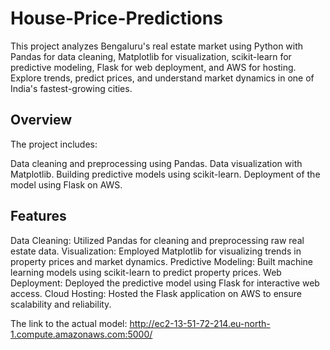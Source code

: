 ﻿# House-Price-Predictions
This project analyzes Bengaluru's real estate market using Python with Pandas for data cleaning, Matplotlib for visualization, scikit-learn for predictive modeling, Flask for web deployment, and AWS for hosting. Explore trends, predict prices, and understand market dynamics in one of India's fastest-growing cities.

## Overview

The project includes:

Data cleaning and preprocessing using Pandas.
Data visualization with Matplotlib.
Building predictive models using scikit-learn.
Deployment of the model using Flask on AWS.

## Features

Data Cleaning: Utilized Pandas for cleaning and preprocessing raw real estate data.
Visualization: Employed Matplotlib for visualizing trends in property prices and market dynamics.
Predictive Modeling: Built machine learning models using scikit-learn to predict property prices.
Web Deployment: Deployed the predictive model using Flask for interactive web access.
Cloud Hosting: Hosted the Flask application on AWS to ensure scalability and reliability.

The link to the actual model: http://ec2-13-51-72-214.eu-north-1.compute.amazonaws.com:5000/
